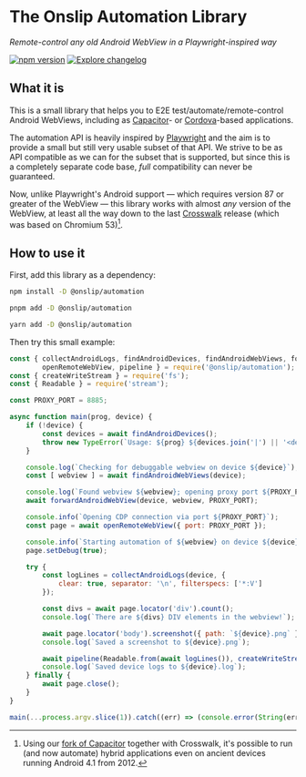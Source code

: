 # The Onslip Automation Library

*Remote-control any old Android WebView in a Playwright-inspired way*

[![npm version](https://badge.fury.io/js/%40onslip%2Fautomation.svg)](https://badge.fury.io/js/%40onslip%2Fautomation)
[![Explore changelog](https://img.shields.io/badge/changelog-explore-brightgreen)](https://changelogs.xyz/@onslip/automation)

## What it is

This is a small library that helps you to E2E test/automate/remote-control Android WebViews, including as [Capacitor]-
or [Cordova]-based applications.

The automation API is heavily inspired by [Playwright] and the aim is to provide a small but still very usable subset of
that API. We strive to be as API compatible as we can for the subset that is supported, but since this is a completely
separate code base, *full* compatibility can never be guaranteed.

Now, unlike Playwright's Android support — which requires version 87 or greater of the WebView — this library works with
almost *any* version of the WebView, at least all the way down to the last [Crosswalk] release (which was based on
Chromium 53)[^1].

## How to use it

First, add this library as a dependency:

```sh
npm install -D @onslip/automation
```

```sh
pnpm add -D @onslip/automation
```

```sh
yarn add -D @onslip/automation
```

Then try this small example:

```js
const { collectAndroidLogs, findAndroidDevices, findAndroidWebViews, forwardAndroidWebView,
        openRemoteWebView, pipeline } = require('@onslip/automation');
const { createWriteStream } = require('fs');
const { Readable } = require('stream');

const PROXY_PORT = 8885;

async function main(prog, device) {
    if (!device) {
        const devices = await findAndroidDevices();
        throw new TypeError(`Usage: ${prog} ${devices.join('|') || '<device>'}`);
    }

    console.log(`Checking for debuggable webview on device ${device}`);
    const [ webview ] = await findAndroidWebViews(device);

    console.log(`Found webview ${webview}; opening proxy port ${PROXY_PORT}`);
    await forwardAndroidWebView(device, webview, PROXY_PORT);

    console.info(`Opening CDP connection via port ${PROXY_PORT}`);
    const page = await openRemoteWebView({ port: PROXY_PORT });

    console.info(`Starting automation of ${webview} on device ${device}`);
    page.setDebug(true);

    try {
        const logLines = collectAndroidLogs(device, {
            clear: true, separator: '\n', filterspecs: ['*:V']
        });

        const divs = await page.locator('div').count();
        console.log(`There are ${divs} DIV elements in the webview!`);

        await page.locator('body').screenshot({ path: `${device}.png` });
        console.log(`Saved a screenshot to ${device}.png`);

        await pipeline(Readable.from(await logLines()), createWriteStream(`${device}.log`));
        console.log(`Saved device logs to ${device}.log`);
    } finally {
        await page.close();
    }
}

main(...process.argv.slice(1)).catch((err) => (console.error(String(err)), 70)).then(process.exit);
```

[Capacitor]:  https://capacitorjs.com/
[Cordova]:    https://cordova.apache.org/
[Crosswalk]:  https://github.com/crosswalk-project
[Playwright]: https://playwright.dev/

[^1]: Using our [fork of Capacitor](https://github.com/Onslip/capacitor-android-v16) together with Crosswalk, it's
      possible to run (and now automate) hybrid applications even on ancient devices running Android 4.1 from 2012.
